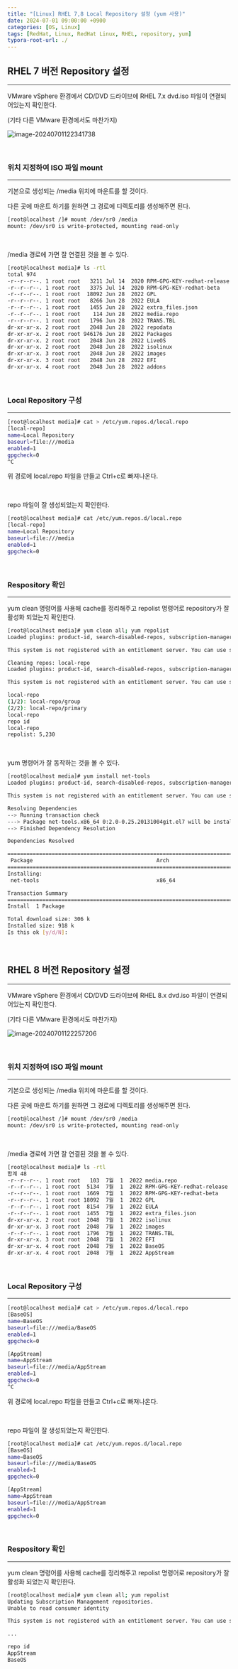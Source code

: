 ```yaml
---
title: "[Linux] RHEL 7,8 Local Repository 설정 (yum 사용)"
date: 2024-07-01 09:00:00 +0900
categories: [OS, Linux]
tags: [RedHat, Linux, RedHat Linux, RHEL, repository, yum]
typora-root-url: ./
---
```


## **RHEL 7 버전 Repository 설정**

---

VMware vSphere 환경에서 CD/DVD 드라이브에 RHEL 7.x dvd.iso 파일이 연결되어있는지 확인한다.

(기타 다른 VMware 환경에서도 마찬가지)

![image-20240701122341738](/../assets/img/posts/2024-07-01-RHEL-repository/image-20240701122341738.png)

<br/>

### **위치 지정하여 ISO 파일 mount** 

---

기본으로 생성되는 /media 위치에 마운트를 할 것이다.

다른 곳에 마운트 하기를 원하면 그 경로에 디렉토리를 생성해주면 된다.

```bash
[root@localhost /]# mount /dev/sr0 /media
mount: /dev/sr0 is write-protected, mounting read-only
```

<br/>

/media 경로에 가면 잘 연결된 것을 볼 수 있다.

```bash
[root@localhost media]# ls -rtl
total 974
-r--r--r--. 1 root root   3211 Jul 14  2020 RPM-GPG-KEY-redhat-release
-r--r--r--. 1 root root   3375 Jul 14  2020 RPM-GPG-KEY-redhat-beta
-r--r--r--. 1 root root  18092 Jun 28  2022 GPL
-r--r--r--. 1 root root   8266 Jun 28  2022 EULA
-r--r--r--. 1 root root   1455 Jun 28  2022 extra_files.json
-r--r--r--. 1 root root    114 Jun 28  2022 media.repo
-r--r--r--. 1 root root   1796 Jun 28  2022 TRANS.TBL
dr-xr-xr-x. 2 root root   2048 Jun 28  2022 repodata
dr-xr-xr-x. 2 root root 946176 Jun 28  2022 Packages
dr-xr-xr-x. 2 root root   2048 Jun 28  2022 LiveOS
dr-xr-xr-x. 2 root root   2048 Jun 28  2022 isolinux
dr-xr-xr-x. 3 root root   2048 Jun 28  2022 images
dr-xr-xr-x. 3 root root   2048 Jun 28  2022 EFI
dr-xr-xr-x. 4 root root   2048 Jun 28  2022 addons
```



<br/>

### **Local Repository 구성**

---

```bash
[root@localhost media]# cat > /etc/yum.repos.d/local.repo
[local-repo]
name=Local Repository
baseurl=file:///media
enabled=1
gpgcheck=0
^C
```

위 경로에 local.repo 파일을 만들고 Ctrl+c로 빠져나온다.

<br/>

repo 파일이 잘 생성되었는지 확인한다.

```bash
[root@localhost media]# cat /etc/yum.repos.d/local.repo
[local-repo]
name=Local Repository
baseurl=file:///media
enabled=1
gpgcheck=0
```



<br/>

### **Respository 확인**

---

yum clean 명령어를 사용해 cache를 정리해주고 repolist 명령어로 repository가 잘 활성화 되었는지 확인한다.

```bash
[root@localhost media]# yum clean all; yum repolist
Loaded plugins: product-id, search-disabled-repos, subscription-manager

This system is not registered with an entitlement server. You can use subscription-manager to register.

Cleaning repos: local-repo
Loaded plugins: product-id, search-disabled-repos, subscription-manager

This system is not registered with an entitlement server. You can use subscription-manager to register.

local-repo                                                                                                                                                                             | 2.8 kB  00:00:00
(1/2): local-repo/group                                                                                                                                                                | 628 kB  00:00:00
(2/2): local-repo/primary                                                                                                                                                              | 2.1 MB  00:00:00
local-repo                                                                                                                                                                                          5230/5230
repo id                                                                                          repo name                                                                                              status
local-repo                                                                                       Local Repository                                                                                       5,230
repolist: 5,230
```

<br/>

yum 명령어가 잘 동작하는 것을 볼 수 있다.

```bash
[root@localhost media]# yum install net-tools
Loaded plugins: product-id, search-disabled-repos, subscription-manager

This system is not registered with an entitlement server. You can use subscription-manager to register.

Resolving Dependencies
--> Running transaction check
---> Package net-tools.x86_64 0:2.0-0.25.20131004git.el7 will be installed
--> Finished Dependency Resolution

Dependencies Resolved

==============================================================================================================================================================================================================
 Package                                       Arch                                       Version                                                        Repository                                      Size
==============================================================================================================================================================================================================
Installing:
 net-tools                                     x86_64                                     2.0-0.25.20131004git.el7                                       local-repo                                     306 k

Transaction Summary
==============================================================================================================================================================================================================
Install  1 Package

Total download size: 306 k
Installed size: 918 k
Is this ok [y/d/N]:

```



<br/>



## **RHEL 8 버전 Repository 설정**

---

VMware vSphere 환경에서 CD/DVD 드라이브에 RHEL 8.x dvd.iso 파일이 연결되어있는지 확인한다.

(기타 다른 VMware 환경에서도 마찬가지)

![image-20240701122257206](/../assets/img/posts/2024-07-01-RHEL-repository/image-20240701122257206.png)





<br/>

### **위치 지정하여 ISO 파일 mount** 

---

기본으로 생성되는 /media 위치에 마운트를 할 것이다.

다른 곳에 마운트 하기를 원하면 그 경로에 디렉토리를 생성해주면 된다.

```bash
[root@localhost /]# mount /dev/sr0 /media
mount: /dev/sr0 is write-protected, mounting read-only
```

<br/>

/media 경로에 가면 잘 연결된 것을 볼 수 있다.

```bash
[root@localhost media]# ls -rtl
합계 48
-r--r--r--. 1 root root   103  7월  1  2022 media.repo
-r--r--r--. 1 root root  5134  7월  1  2022 RPM-GPG-KEY-redhat-release
-r--r--r--. 1 root root  1669  7월  1  2022 RPM-GPG-KEY-redhat-beta
-r--r--r--. 1 root root 18092  7월  1  2022 GPL
-r--r--r--. 1 root root  8154  7월  1  2022 EULA
-r--r--r--. 1 root root  1455  7월  1  2022 extra_files.json
dr-xr-xr-x. 2 root root  2048  7월  1  2022 isolinux
dr-xr-xr-x. 3 root root  2048  7월  1  2022 images
-r--r--r--. 1 root root  1796  7월  1  2022 TRANS.TBL
dr-xr-xr-x. 3 root root  2048  7월  1  2022 EFI
dr-xr-xr-x. 4 root root  2048  7월  1  2022 BaseOS
dr-xr-xr-x. 4 root root  2048  7월  1  2022 AppStream
```



<br/>

### **Local Repository 구성**

---

```bash
[root@localhost media]# cat > /etc/yum.repos.d/local.repo
[BaseOS]
name=BaseOS
baseurl=file:///media/BaseOS
enabled=1
gpgcheck=0

[AppStream]
name=AppStream
baseurl=file:///media/AppStream
enabled=1
gpgcheck=0
^C
```

위 경로에 local.repo 파일을 만들고 Ctrl+c로 빠져나온다.

<br/>

repo 파일이 잘 생성되었는지 확인한다.

```bash
[root@localhost media]# cat /etc/yum.repos.d/local.repo
[BaseOS]
name=BaseOS
baseurl=file:///media/BaseOS
enabled=1
gpgcheck=0

[AppStream]
name=AppStream
baseurl=file:///media/AppStream
enabled=1
gpgcheck=0
```



<br/>

### **Respository 확인**

---

yum clean 명령어를 사용해 cache를 정리해주고 repolist 명령어로 repository가 잘 활성화 되었는지 확인한다.

```bash
[root@localhost media]# yum clean all; yum repolist
Updating Subscription Management repositories.
Unable to read consumer identity

This system is not registered with an entitlement server. You can use subscription-manager to register.

...

repo id                                                                                                repo name
AppStream                                                                                              AppStream
BaseOS                                                                                                 BaseOS

```

<br/>

